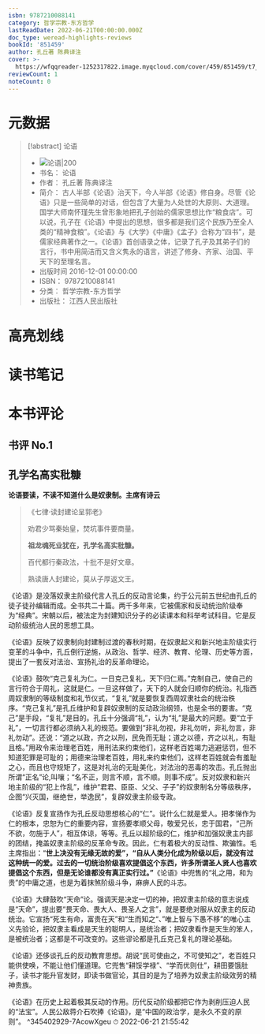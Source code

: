 ```yaml
---
isbn: 9787210088141
category: 哲学宗教-东方哲学
lastReadDate: 2022-06-21T00:00:00.000Z
doc_type: weread-highlights-reviews
bookId: '851459'
author: 孔丘著 陈典译注
cover: >-
  https://wfqqreader-1252317822.image.myqcloud.com/cover/459/851459/t7_851459.jpg
reviewCount: 1
noteCount: 0
---
```

# 元数据
> [!abstract] 论语
> - ![ 论语|200](https://wfqqreader-1252317822.image.myqcloud.com/cover/459/851459/t7_851459.jpg)
> - 书名： 论语
> - 作者： 孔丘著 陈典译注
> - 简介： 古人半部《论语》治天下，今人半部《论语》修自身。尽管《论语》只是一些简单的对话，但包含了大量为人处世的大原则、大道理。国学大师南怀瑾先生曾形象地把孔子创始的儒家思想比作“粮食店”。可以说，孔子在《论语》中提出的思想，很多都是我们这个民族乃至全人类的“精神食粮”。《论语》与《大学》《中庸》《孟子》合称为“四书”，是儒家经典著作之一。《论语》首创语录之体，记录了孔子及其弟子们的言行，书中用简洁而又含义隽永的语言，讲述了修身、齐家、治国、平天下的至理名言。
> - 出版时间 2016-12-01 00:00:00
> - ISBN： 9787210088141
> - 分类： 哲学宗教-东方哲学
> - 出版社： 江西人民出版社

# 高亮划线

# 读书笔记

# 本书评论

## 书评 No.1 
## **孔学名高实秕糠**

**论语要读，不读不知道什么是奴隶制。主席有诗云**

> 《七律·读封建论呈郭老》
> 
> 劝君少骂秦始皇，焚坑事件要商量。
> 
> **祖龙魂死业犹在，孔学名高实秕糠。**
> 
> 百代都行秦政法，十批不是好文章。
> 
> 熟读唐人封建论，莫从子厚返文王。

《论语》是没落奴隶主阶级代言人孔丘的反动言论集，约于公元前五世纪由孔丘的徒子徒孙编辑而成。全书共二十篇。两千多年来，它被儒家和反动统治阶级奉为“经典”。宋朝以后，被法定为封建知识分子的必读课本和科举考试科目。它是反动阶级统治人民的思想工具。

《论语》反映了奴隶制向封建制过渡的春秋时期，在奴隶起义和新兴地主阶级实行变革的斗争中，孔丘倒行逆施，从政治、哲学、经济、教育、伦理、历史等方面，提出了一套反对法治、宣扬礼治的反革命理论。

《论语》鼓吹“克己复礼为仁。一日克己复礼，天下归仁焉。”克制自己，使自己的言行符合于周礼，这就是仁。一旦这样做了，天下的人就会归顺你的统治。礼指西周奴隶制的等级制度和礼节仪式，“复礼”就是要恢复西周奴隶社会的统治秩序。“克己复礼”是孔丘维护和复辟奴隶制的反动政治纲领，也是全书的要害。“克己”是手段，“复礼”是目的。孔丘十分强调“礼”，认为“礼”是最大的问题。要“立于礼”，一切言行都必须纳入礼的规范。要做到“非礼勿视，非礼勿听，非礼勿言，非礼勿动”。还说：“道之以政，齐之以刑，民免而无耻；道之以德，齐之以礼，有耻且格。”用政令来治理老百姓，用刑法来约束他们，这样老百姓竭力逃避惩罚，但不知道犯罪是可耻的；用德来治理老百姓，用礼来约束他们，这样老百姓就会有羞耻之心，而且也守规矩了，这是对礼治的无耻美化，对法治的恶毒的攻击。孔丘抛出所谓“正名”论,叫嚷；“名不正，则言不顺，言不顺。则事不成”。反对奴隶和新兴地主阶级的“犯上作乱”，维护“君君、臣臣、父父、子子”的奴隶制名分等级秩序，企图“兴灭国，继绝世，举逸民”，复辟奴隶主阶级专政。

《论语》反复宣扬作为孔丘反动思想核心的“仁”。说什么仁就是爱人。把孝悌作为仁的根本，忠恕为仁的重要内容，宣扬要孝顺父母，敬爱兄长，忠于国君，“己所不欲，勿施于人”，相互体谅，等等。孔丘以超阶级的仁，维护和加强奴隶主内部的团结，掩盖奴隶主阶级的反革命专政。因此，仁有着极大的反动性、欺骗性。毛主席指出：“**世上决没有无缘无故的爱”，“自从人类分化成为阶级以后，就没有过这种统一的爱。过去的一切统治阶级喜欢提倡这个东西，许多所谓圣人贤人也喜欢提倡这个东西，但是无论谁都没有真正实行过。”**《论语》中兜售的“礼之用，和为贵”的中庸之道，也是为着抹煞阶级斗争，麻痹人民的斗志。

《论语》大肆鼓吹“天命”论。强调天是决定一切的神，把奴隶主阶级的意志说成是“天命”，提出要“畏天命、畏大人、畏圣人之言”，就是要绝对服从奴隶主的反动统治。它宣扬“死生有命，富贵在天”和“生而知之“、”唯上智与下愚不移”的唯心主义先验论，把奴隶主看成是天生的聪明人，是统治者；把奴隶看作是天生的笨人，是被统治者；这都是不可改变的。这些谬论都是孔丘克己复礼的理论基础。

《论语》还侈谈孔丘的反动教育思想。胡说“民可使由之，不可使知之”，老百姓只能供使唤，不能让他们懂道理。它兜售“耕馁学禄”、“学而优则仕”，耕田要饿肚子，读书才能升官发财，即读书做官论，其目的是为了培养为奴隶主阶级效劳的精神贵族。

《论语》在历史上起着极其反动的作用。历代反动阶级都把它作为剥削压迫人民的“法宝”。人民公敌蒋介石吹捧《论语》，是“中国的政治学，是永久不变的原则”。 ^345402929-7AcowXgeu
⏱ 2022-06-21 21:55:42
